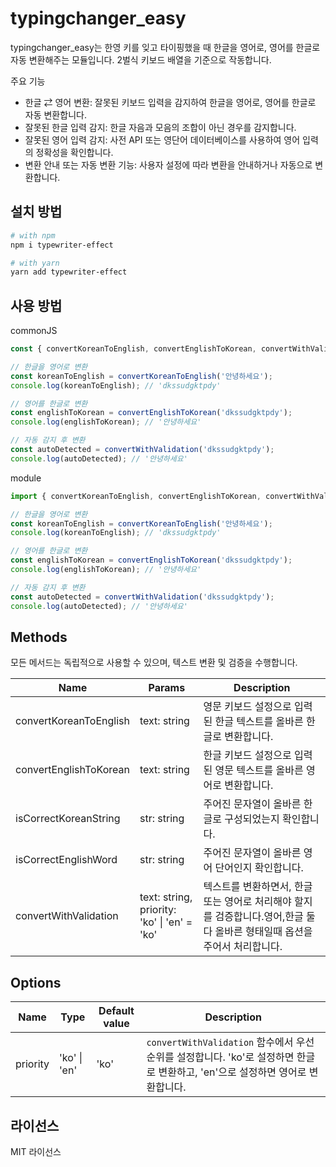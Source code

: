 # typingchanger_easy

typingchanger_easy는 한영 키를 잊고 타이핑했을 때 한글을 영어로, 영어를 한글로 자동 변환해주는 모듈입니다. 
2벌식 키보드 배열을 기준으로 작동합니다.

주요 기능
- 한글 ⇄ 영어 변환: 잘못된 키보드 입력을 감지하여 한글을 영어로, 영어를 한글로 자동 변환합니다.
- 잘못된 한글 입력 감지: 한글 자음과 모음의 조합이 아닌 경우를 감지합니다.
- 잘못된 영어 입력 감지: 사전 API 또는 영단어 데이터베이스를 사용하여 영어 입력의 정확성을 확인합니다.
- 변환 안내 또는 자동 변환 기능: 사용자 설정에 따라 변환을 안내하거나 자동으로 변환합니다.

## 설치 방법

```sh
# with npm
npm i typewriter-effect

# with yarn
yarn add typewriter-effect
```

## 사용 방법

commonJS
```js
const { convertKoreanToEnglish, convertEnglishToKorean, convertWithValidation } = require('typingchanger_easy');

// 한글을 영어로 변환
const koreanToEnglish = convertKoreanToEnglish('안녕하세요');
console.log(koreanToEnglish); // 'dkssudgktpdy'

// 영어를 한글로 변환
const englishToKorean = convertEnglishToKorean('dkssudgktpdy');
console.log(englishToKorean); // '안녕하세요'

// 자동 감지 후 변환
const autoDetected = convertWithValidation('dkssudgktpdy');
console.log(autoDetected); // '안녕하세요'

```
module
```js
import { convertKoreanToEnglish, convertEnglishToKorean, convertWithValidation } from 'typingchanger_easy';

// 한글을 영어로 변환
const koreanToEnglish = convertKoreanToEnglish('안녕하세요');
console.log(koreanToEnglish); // 'dkssudgktpdy'

// 영어를 한글로 변환
const englishToKorean = convertEnglishToKorean('dkssudgktpdy');
console.log(englishToKorean); // '안녕하세요'

// 자동 감지 후 변환
const autoDetected = convertWithValidation('dkssudgktpdy');
console.log(autoDetected); // '안녕하세요'

```
<h2>Methods</h2>
<p>모든 메서드는 독립적으로 사용할 수 있으며, 텍스트 변환 및 검증을 수행합니다.</p>
<table>
  <thead>
    <tr>
      <th>Name</th>
      <th>Params</th>
      <th>Description</th>
    </tr>
  </thead>
  <tbody>
    <tr>
      <td>convertKoreanToEnglish</td>
      <td>text: string</td>
      <td>영문 키보드 설정으로 입력된 한글 텍스트를 올바른 한글로 변환합니다.</td>
    </tr>
    <tr>
      <td>convertEnglishToKorean</td>
      <td>text: string</td>
      <td>한글 키보드 설정으로 입력된 영문 텍스트를 올바른 영어로 변환합니다.</td>
    </tr>
    <tr>
      <td>isCorrectKoreanString</td>
      <td>str: string</td>
      <td>주어진 문자열이 올바른 한글로 구성되었는지 확인합니다.</td>
    </tr>
    <tr>
      <td>isCorrectEnglishWord</td>
      <td>str: string</td>
      <td>주어진 문자열이 올바른 영어 단어인지 확인합니다.</td>
    </tr>
    <tr>
      <td>convertWithValidation</td>
      <td>text: string, priority: 'ko' | 'en' = 'ko'</td>
      <td>텍스트를 변환하면서, 한글 또는 영어로 처리해야 할지를 검증합니다.영어,한글 둘다 올바른 형태일때 옵션을 주어서 처리합니다.</td>
    </tr>
  </tbody>
</table>

<h2>Options</h2>
<table>
  <thead>
    <tr>
      <th>Name</th>
      <th>Type</th>
      <th>Default value</th>
      <th>Description</th>
    </tr>
  </thead>
  <tbody>
    <tr>
      <td>priority</td>
      <td>'ko' | 'en'</td>
      <td>'ko'</td>
      <td><code>convertWithValidation</code> 함수에서 우선 순위를 설정합니다. 'ko'로 설정하면 한글로 변환하고, 'en'으로 설정하면 영어로 변환합니다.</td>
    </tr>
  </tbody>
</table>


## 라이선스

MIT 라이선스
